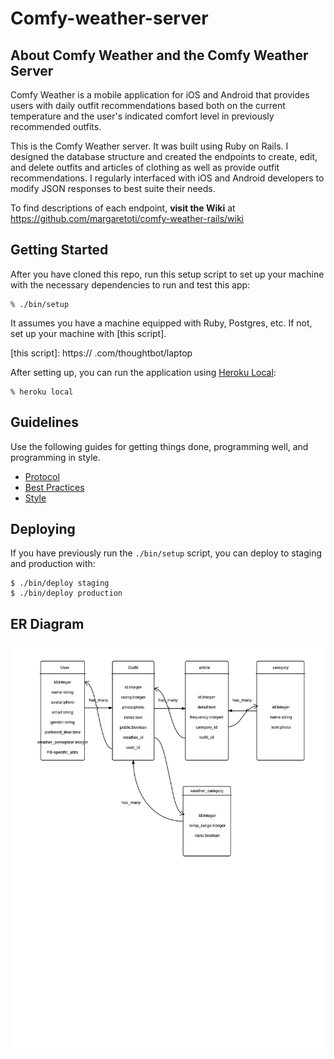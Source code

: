 # Comfy-weather-server

## About Comfy Weather and the Comfy Weather Server

Comfy Weather is a mobile application for iOS and Android that provides users with daily outfit recommendations based both on the current temperature and the user's indicated comfort level in previously recommended outfits. 

This is the Comfy Weather server. It was built using Ruby on Rails. I designed the database structure and created the endpoints to create, edit, and delete outfits and articles of clothing as well as provide outfit recommendations. I regularly interfaced with iOS and Android developers to modify JSON responses to best suite their needs.

To find descriptions of each endpoint, **visit the Wiki** at https://github.com/margaretoti/comfy-weather-rails/wiki

## Getting Started

After you have cloned this repo, run this setup script to set up your machine
with the necessary dependencies to run and test this app:

    % ./bin/setup

It assumes you have a machine equipped with Ruby, Postgres, etc. If not, set up
your machine with [this script].

[this script]: https:// .com/thoughtbot/laptop

After setting up, you can run the application using [Heroku Local]:

    % heroku local

[Heroku Local]: https://devcenter.heroku.com/articles/heroku-local

## Guidelines

Use the following guides for getting things done, programming well, and
programming in style.

* [Protocol](http://github.com/thoughtbot/guides/blob/master/protocol)
* [Best Practices](http://github.com/thoughtbot/guides/blob/master/best-practices)
* [Style](http://github.com/thoughtbot/guides/blob/master/style)

## Deploying

If you have previously run the `./bin/setup` script,
you can deploy to staging and production with:

    $ ./bin/deploy staging
    $ ./bin/deploy production

## ER Diagram
![ER Diagram](app/assets/images/Comfy_Weather_Data_Model.png)

